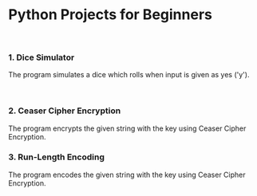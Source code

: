 # Python Projects for Beginners 
<br>

### 1.  Dice Simulator
The program simulates a dice which rolls when input is given as yes ('y').

<br>

### 2.  Ceaser Cipher Encryption
The program encrypts the given string with the key using Ceaser Cipher Encryption.

### 3.  Run-Length Encoding
The program encodes the given string with the key using Ceaser Cipher Encryption.
